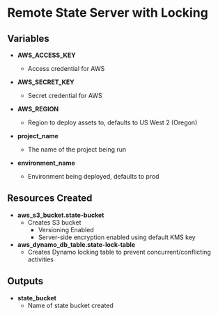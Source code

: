 # Remote State Server with Locking

## Variables

- __AWS_ACCESS_KEY__
  - Access credential for AWS

- __AWS_SECRET_KEY__
  - Secret credential for AWS

- __AWS_REGION__
  - Region to deploy assets to, defaults to US West 2 (Oregon)

- __project_name__
  - The name of the project being run

- __environment_name__
  - Environment being deployed, defaults to prod

## Resources Created

- __aws_s3_bucket.state-bucket__
  - Creates S3 bucket
    - Versioning Enabled
    - Server-side encryption enabled using default KMS key
- __aws_dynamo_db_table.state-lock-table__
  - Creates Dynamo locking table to prevent concurrent/conflicting activities

## Outputs

- __state_bucket__
  - Name of state bucket created